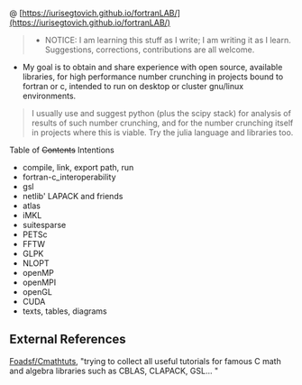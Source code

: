 @ [https://iurisegtovich.github.io/fortranLAB/](https://iurisegtovich.github.io/fortranLAB/)

>- NOTICE: I am learning this stuff as I write; I am writing it as I learn. Suggestions, corrections, contributions are all welcome.

* My goal is to obtain and share experience with open source, available libraries, for high performance number crunching in projects bound to fortran or c, intended to run on desktop or cluster gnu/linux environments.

> I usually use and suggest python (plus the scipy stack) for analysis of results of such number crunching, and for the number crunching itself in projects where this is viable.
> Try the julia language and libraries too.

Table of ~~Contents~~ Intentions

* compile, link, export path, run
* fortran-c_interoperability
* gsl
* netlib' LAPACK and friends
* atlas
* iMKL
* suitesparse
* PETSc
* FFTW
* GLPK
* NLOPT
* openMP
* openMPI
* openGL
* CUDA
* texts, tables, diagrams

## External References

[Foadsf/Cmathtuts](https://github.com/Foadsf/Cmathtuts), "trying to collect all useful tutorials for famous C math and algebra libraries such as CBLAS, CLAPACK, GSL...
"
